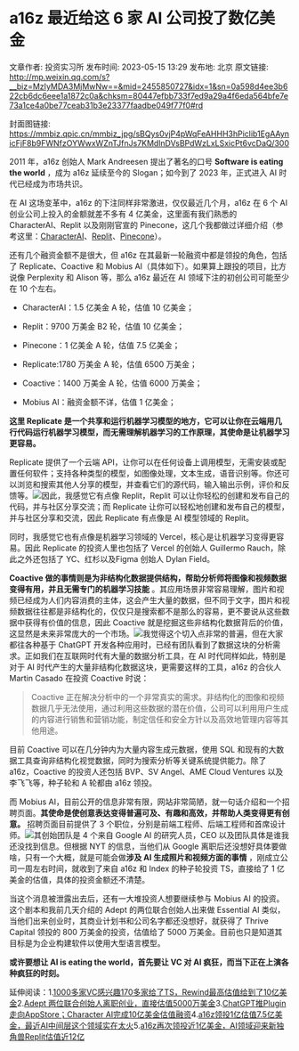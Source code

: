 # a16z 最近给这 6 家 AI 公司投了数亿美金

文章作者: 投资实习所
发布时间: 2023-05-15 13:29
发布地: 北京
原文链接: http://mp.weixin.qq.com/s?__biz=MzIyMDA3MjMwNw==&mid=2455850727&idx=1&sn=0a598d4ee3b622cb6dc6eee1a1872c0a&chksm=80447efbb733f7ed9a29a4f6eda564bfe7e73a1ce4a0be77ceab31b3e23377faadbe049f77f0#rd

封面图链接: https://mmbiz.qpic.cn/mmbiz_jpg/sBQys0vjP4pWqFeAHHH3hPiclib1EgAAynicFjF8b9FWNfzOYWwxWZnTJfnJs7KMdlnDVsBPdWzLxLSxicPt6vcDaQ/300

2011 年，a16z 创始人 Mark Andreesen 提出了著名的口号 **Software is eating the world** ，成为
a16z 延续至今的 Slogan；如今到了 2023 年，正式进入 AI 时代已经成为市场共识。

在 AI 这场变革中，a16z 的下注同样非常激进，仅仅最近几个月，a16z 在 6 个 AI 创业公司上投入的金额就差不多有 4
亿美金，这里面有我们熟悉的 CharacterAI、Replit 以及刚刚官宣的
Pinecone，这几个我都做过详细介绍（参考这里：[CharacterAI](http://mp.weixin.qq.com/s?__biz=MzIyMDA3MjMwNw==&mid=2455850575&idx=1&sn=71c79762ed6d9de25a315bb86100e136&chksm=80447e53b733f74505beda7c873f94738ab5bd6e99ca00ac108158441fc7c8a71fea4cfc2626&scene=21#wechat_redirect)、[Replit](http://mp.weixin.qq.com/s?__biz=MzIyMDA3MjMwNw==&mid=2455850676&idx=1&sn=5d429f1282cd6bcd8d6fa2b90d3bb615&chksm=80447ea8b733f7be1503b8d0b8b47ee4ef86a7987323e392d58fb00356ab76e6d002ba5325fd&scene=21#wechat_redirect)、[Pinecone](http://mp.weixin.qq.com/s?__biz=MzIyMDA3MjMwNw==&mid=2455850692&idx=1&sn=3869261bcf7be94d84d2d5dfda7661fe&chksm=80447ed8b733f7cee38130b8acfe2e258c24b3c31ac655db58352c944d4478ed34f89d2640f7&scene=21#wechat_redirect)）。

还有几个融资金额不是很大，但 a16z 在其最新一轮融资中都是领投的角色，包括了 Replicate、Coactive 和 Mobius
AI（具体如下）。如果算上跟投的项目，比方说像 Perplexity 和 Alison 等，那么 a16z 最近在 AI 领域下注的初创公司可能至少在 10
个左右。

  * CharacterAI：1.5 亿美金 A 轮，估值 10 亿美金；

  * Replit：9700 万美金 B2 轮，估值 10 亿美金；

  * Pinecone：1 亿美金 A 轮，估值 7.5 亿美金；

  * Replicate:1780 万美金 A 轮，估值 6500 万美金；

  * Coactive：1400 万美金 A 轮，估值 6000 万美金；

  * Mobius AI：融资金额不详，估值 1 亿美金；

**这里 Replicate
是一个共享和运行机器学习模型的地方，它可以让你在云端用几行代码运行机器学习模型，而无需理解机器学习的工作原理，其使命是让机器学习更容易。**

Replicate 提供了一个云端
API，让你可以在任何设备上调用模型，无需安装或配置任何软件；支持各种类型的模型，如图像处理，文本生成，语音识别等。你还可以浏览和搜索其他人分享的模型，并查看它们的源代码，输入输出示例，评价和反馈等。![](https://mmbiz.qpic.cn/mmbiz_jpg/sBQys0vjP4pWqFeAHHH3hPiclib1EgAAyntxSSeuN1POBK9XTbtugx4ENXvcIRbTyz2cJup1ygKjhqXmWPGrehXQ/640?wx_fmt=jpeg)因此，我感觉它有点像
Replit，Replit 可以让你轻松的创建和发布自己的代码，并与社区分享交流；而 Replicate
让你可以轻松地创建和发布自己的模型，并与社区分享和交流，因此 Replicate 有点像是 AI 模型领域的 Replit。

同时，我感觉它也有点像是机器学习领域的 Vercel，核心是让机器学习变得更容易。因此 Replicate 的投资人里也包括了 Vercel 的创始人
Guillermo Rauch，除此之外还包括了 YC、红杉以及Figma 创始人 Dylan Field。

**Coactive 做的事情则是为非结构化数据提供结构，帮助分析师将图像和视频数据变得有用，并且无需专门的机器学习技能**
。其应用场景非常容易理解，图片和视频已经成为人们内容消费的主体，这会产生大量的数据，但不同于文字，图片和视频数据往往都是非结构化的，仅仅只是搜索都不是那么的容易，更不要说从这些数据中获得有价值的信息，因此
Coactive
就是挖掘这些非结构化数据背后的价值，这显然是未来非常庞大的一个市场。![](https://mmbiz.qpic.cn/mmbiz_jpg/sBQys0vjP4pWqFeAHHH3hPiclib1EgAAynv8FOIPasxsojJW3GPXUHOyaWAOL2Y6icDiaLb5ICsGjWyXX7QRc5ibPiag/640?wx_fmt=jpeg)我觉得这个切入点非常的普遍，但在大家都往各种基于
ChatGPT 开发各种应用时，已经有团队看到了数据这块的分析需求。正如我们在互联网时代有大量的数据分析工具，在 AI 时代同样如此，特别是对于 AI
时代产生的大量非结构化数据这块，更需要这样的工具，a16z 的合伙人 Martin Casado 在投资 Coactive 时说：

> Coactive
> 正在解决分析中的一个非常真实的需求。非结构化的图像和视频数据几乎无法使用，通过利用这些数据的潜在价值，公司可以利用用户生成的内容进行销售和营销功能，制定信任和安全方针以及高效地管理内容等其他用途。

目前 Coactive 可以在几分钟内为大量内容生成元数据，使用 SQL 和现有的大数据工具查询非结构化视觉数据，同时为搜索分析等关键系统提供能力。除了
a16z，Coactive 的投资人还包括 BVP、SV Angel、AME Cloud Ventures 以及李飞飞等，种子轮和 A 轮都由 a16z
领投。

而 Mobius
AI，目前公开的信息非常有限，网站非常简陋，就一句话介绍和一个招聘页面。**其使命是使创意表达变得普遍可及、有趣和高效，并帮助人类变得更有创意。**
招聘页面目前提供了 3
个职位，分别是前端工程师、后端工程师和首席设计师。![](https://mmbiz.qpic.cn/mmbiz_jpg/sBQys0vjP4pWqFeAHHH3hPiclib1EgAAynLUykuqMkBCfCzCFkRZqfyKSl1XwrDvdfdTq83GjNd2cKbuQ1KMuULA/640?wx_fmt=jpeg)其创始团队是
4 个来自 Google AI 的研究人员，CEO 以及团队具体是谁我还没找到信息。但根据 NYT 的信息，当他们从 Google
离职后还没想好具体要做啥，只有一个大概，就是可能会做**涉及 AI 生成照片和视频方面的事情** ，刚成立公司一周左右时间，就收到了来自 a16z 和
Index 的种子轮投资 TS，直接给了 1 亿美金的估值，具体的投资金额还不清楚。

当这个消息被泄露出去后，还有一大堆投资人想要继续参与 Mobius AI 的投资。这个剧本和我前几天介绍的 Adept 的两位联合创始人出来做
Essential AI 类似，当他们出来创业时，其商业计划书和公司名字都还没想好，就获得了 Thrive Capital 领投的 800
万美金的投资，估值给了 5000 万美金。目前也只是知道其目标是为企业构建软件以使用大型语言模型。

**或许要想让 AI is eating the world，首先要让 VC 对 AI 疯狂，而当下正在上演各种疯狂的时刻。**

延伸阅读：1.[1000多家VC感兴趣170多家给了TS，Rewind最高估值给到了10亿美金](http://mp.weixin.qq.com/s?__biz=MzIyMDA3MjMwNw==&mid=2455850720&idx=1&sn=c61c0c298e56a888c4265f58fd2215d1&chksm=80447efcb733f7eadcbccd8dedd3a262f4b58d289c80bcc29e88f9be6aee859a8fa7328ba329&scene=21#wechat_redirect)2.[Adept
两位联合创始人离职创业，直接估值5000万美金](http://mp.weixin.qq.com/s?__biz=MzIyMDA3MjMwNw==&mid=2455850708&idx=1&sn=749aff60cc0e2a24797965c29ce0b4f4&chksm=80447ec8b733f7dea01bfaed70f9f0a03bd5f099c52c440b7c2698e7ea74d142bae2d4e9aa8a&scene=21#wechat_redirect)3.[ChatGPT推Plugin走向AppStore；Character
AI完成10亿美金估值融资](http://mp.weixin.qq.com/s?__biz=MzIyMDA3MjMwNw==&mid=2455850575&idx=1&sn=71c79762ed6d9de25a315bb86100e136&chksm=80447e53b733f74505beda7c873f94738ab5bd6e99ca00ac108158441fc7c8a71fea4cfc2626&scene=21#wechat_redirect)4.[a16z领投1亿估值7.5亿美金，最近AI中间层这个领域实在太火](http://mp.weixin.qq.com/s?__biz=MzIyMDA3MjMwNw==&mid=2455850692&idx=1&sn=3869261bcf7be94d84d2d5dfda7661fe&chksm=80447ed8b733f7cee38130b8acfe2e258c24b3c31ac655db58352c944d4478ed34f89d2640f7&scene=21#wechat_redirect)5.[a16z再次领投近1亿美金，AI领域迎来新独角兽Replit估值近12亿](http://mp.weixin.qq.com/s?__biz=MzIyMDA3MjMwNw==&mid=2455850676&idx=1&sn=5d429f1282cd6bcd8d6fa2b90d3bb615&chksm=80447ea8b733f7be1503b8d0b8b47ee4ef86a7987323e392d58fb00356ab76e6d002ba5325fd&scene=21#wechat_redirect)

